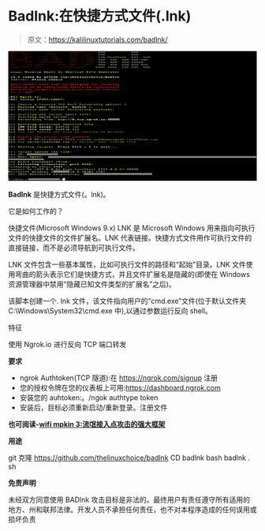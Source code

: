 # Badlnk:在快捷方式文件(.lnk)

> 原文：<https://kalilinuxtutorials.com/badlnk/>

[![Badlnk : Reverse Shell In Shortcut File (.lnk)](img//a6866400bcd3b0873f1a3dab5a1dae61.png "Badlnk : Reverse Shell In Shortcut File (.lnk)")](https://1.bp.blogspot.com/-MvHqU2iDUW8/XsTSbZfkF3I/AAAAAAAAGYk/VIDbRfNQ23gV6bf6RoJzxh6ZQD-9LtBHwCLcBGAsYHQ/s1600/BADlnk%25281%2529.png)

**Badlnk** 是快捷方式文件(。lnk)。

它是如何工作的？

快捷文件(Microsoft Windows 9.x) LNK 是 Microsoft Windows 用来指向可执行文件的快捷文件的文件扩展名。LNK 代表链接。快捷方式文件用作可执行文件的直接链接，而不是必须导航到可执行文件。

LNK 文件包含一些基本属性，比如可执行文件的路径和“起始”目录。LNK 文件使用弯曲的箭头表示它们是快捷方式，并且文件扩展名是隐藏的(即使在 Windows 资源管理器中禁用“隐藏已知文件类型的扩展名”之后)。

该脚本创建一个. lnk 文件，该文件指向用户的“cmd.exe”文件(位于默认文件夹 C:\Windows\System32\cmd.exe 中),以通过参数运行反向 shell。

特征

使用 Ngrok.io 进行反向 TCP 端口转发

**要求**

*   ngrok Authtoken(TCP 隧道):在 https://ngrok.com/signup 注册
*   您的授权令牌在您的仪表板上可用:https://dashboard.ngrok.com
*   安装您的 auhtoken:。/ngok authtype token
*   安装后，目标必须重新启动/重新登录。注册文件

**也可阅读-[wifi mpkin 3:流氓接入点攻击的强大框架](https://kalilinuxtutorials.com/wifipumpkin3/)**

**用途**

git 克隆 https://github.com/thelinuxchoice/badlnk
CD badlnk
bash badlnk . sh

**免责声明**

未经双方同意使用 BADlnk 攻击目标是非法的。最终用户有责任遵守所有适用的地方、州和联邦法律。开发人员不承担任何责任，也不对本程序造成的任何误用或损坏负责